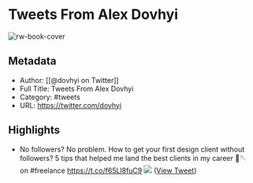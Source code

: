 # Tweets From Alex Dovhyi

![rw-book-cover](https://pbs.twimg.com/profile_images/1420768430114975745/x2PoiyAr.jpg)

## Metadata
- Author: [[@dovhyi on Twitter]]
- Full Title: Tweets From Alex Dovhyi
- Category: #tweets
- URL: https://twitter.com/dovhyi

## Highlights
- No followers? No problem.
  How to get your first design client without followers?
  5 tips that helped me land the best clients in my career 
  🧵🪡 on #freelance https://t.co/f65Ll8fuC9
  ![](https://pbs.twimg.com/media/FMbjsu8VQAIAqVZ.png) ([View Tweet](https://twitter.com/dovhyi/status/1497134286390005762))
